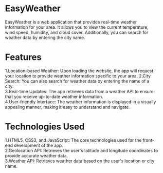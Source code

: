 # EasyWeather
EasyWeather is a web application that provides real-time weather information for your area. It allows you to view the current temperature, wind speed, humidity, and cloud cover. Additionally, you can search for weather data by entering the city name.
# Features
  1.Location-based Weather: Upon loading the website, the app will request your location to provide weather information specific to your area.
  2.City Search: You can also search for weather data by entering the name of a city.</br>
  3.Real-time Updates: The app retrieves data from a weather API to ensure that you receive up-to-date weather information.</br>
  4.User-friendly Interface: The weather information is displayed in a visually appealing manner, making it easy to understand and navigate.
 
# Technologies Used 
 1.HTML5, CSS3, and JavaScript: The core technologies used for the front-end development of the app.</br>
 2.Geolocation API: Retrieves the user's latitude and longitude coordinates to provide accurate weather data.</br> 
 3.Weather API: Retrieves weather data based on the user's location or city name. 
                                     
        
        
                                                       
                                                                      
                                    
  
 
 
 
